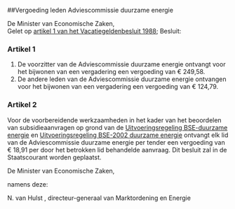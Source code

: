 <meta http-equiv='Content-Type' content='text/html; charset=utf-8' />

##Vergoeding leden Adviescommissie duurzame energie

De Minister van Economische Zaken,  
Gelet op [artikel 1 van het Vacatiegeldenbesluit 1988](../../../../../../../AMvB/vacatiegeldenbesluit/1988/BWBR0004317/README.md);
Besluit:     

### Artikel  1  

1.  De voorzitter van de Adviescommissie duurzame energie ontvangt voor het bijwonen van een vergadering een vergoeding van € 249,58.   
2.  De andere leden van de Adviescommissie duurzame energie ontvangen voor het bijwonen van een vergadering een vergoeding van € 124,79.   

### Artikel  2  

Voor de voorbereidende werkzaamheden in het kader van het beoordelen van subsidieaanvragen op grond van de [Uitvoeringsregeling BSE-duurzame energie](../../../../../../../ministeriele-regeling/uitvoeringsregeling/bse-duurzame/energie/BWBR0012623/README.md) en [Uitvoeringsregeling BSE-2002 duurzame energie](../../../../../../../ministeriele-regeling/uitvoeringsregeling/bse-2002/duurzame/energie/BWBR0013568/README.md) ontvangt elk lid van de Adviescommissie duurzame energie per tender een vergoeding van € 18,91 per door het betrokken lid behandelde aanvraag. 
Dit besluit zal in de Staatscourant worden geplaatst.   

De 
Minister van Economische Zaken, 

namens deze:

N. van Hulst  , 
directeur-generaal van Marktordening en Energie    
